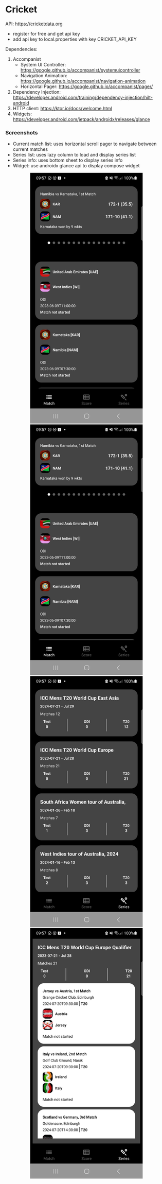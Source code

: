 # Cricket

API: https://cricketdata.org
- register for free and get api key
- add api key to local.properties with key CRICKET_API_KEY

Dependencies:
1. Accompanist
   - System UI Controller: https://google.github.io/accompanist/systemuicontroller
   - Navigation Animation: https://google.github.io/accompanist/navigation-animation
   - Horizontal Pager: https://google.github.io/accompanist/pager/
2. Dependency Injection: https://developer.android.com/training/dependency-injection/hilt-android
3. HTTP client: https://ktor.io/docs/welcome.html
4. Widgets: https://developer.android.com/jetpack/androidx/releases/glance

### Screenshots
- Current match list: uses horizontal scroll pager to navigate between current matches
- Series list: uses lazy column to load and display series list
- Series info: uses bottom sheet to display series info
- Widget: use androidx glance api to display compose widget
<p align="center">
<img width="350" src="screenshot/current_matches.png?raw=true">
<img width="350" src="screenshot/current_matches.png?raw=true">
<img width="350" src="screenshot/series_list.png?raw=true">
<img width="350" src="screenshot/series_info_bottom_sheet.png?raw=true">
</p>